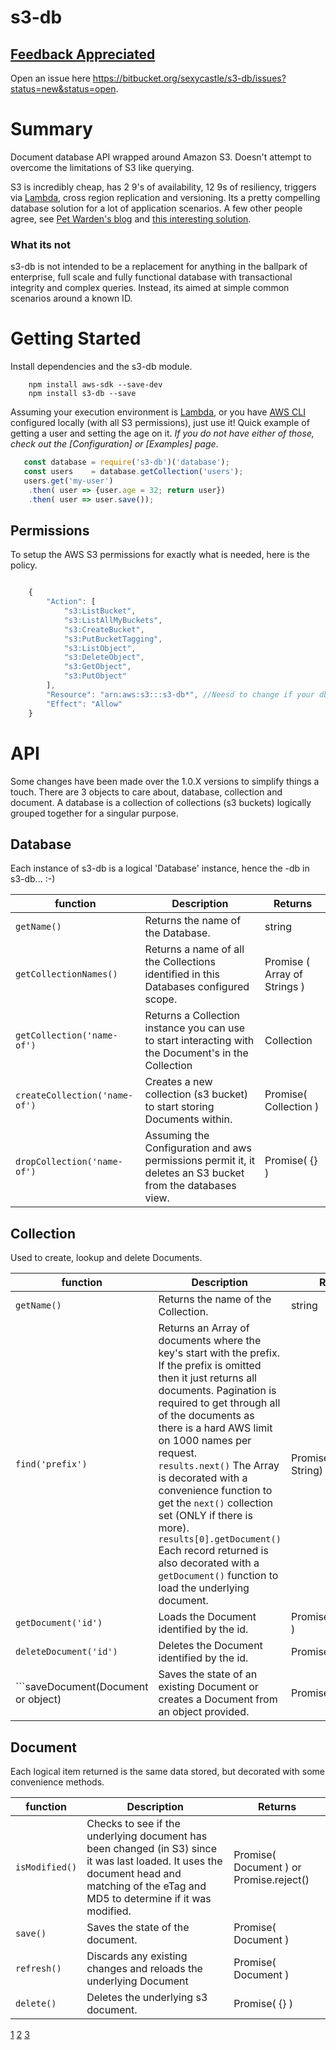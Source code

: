 s3-db
======

## [Feedback Appreciated](https://bitbucket.org/sexycastle/s3-db/issues?status=new&status=open)
Open an issue here https://bitbucket.org/sexycastle/s3-db/issues?status=new&status=open.

# Summary

Document database API wrapped around Amazon S3. Doesn't attempt to overcome the limitations of S3 like querying.

S3 is incredibly cheap, has 2 9's of availability, 12 9s of resiliency, triggers via [Lambda](3), cross region replication and versioning. Its a pretty compelling database solution for a lot of application scenarios. A few other people agree, see [Pet Warden's blog](https://petewarden.com/2010/10/01/how-i-ended-up-using-s3-as-my-database/) and [this interesting solution](http://www.s3nosql.com.s3.amazonaws.com/infinitedata.html).

### What its not
s3-db is not intended to be a replacement for anything in the ballpark of enterprise, full scale and fully functional database with transactional integrity and complex queries. Instead, its aimed at simple common scenarios around a known ID.

# Getting Started
Install dependencies and the s3-db module.

```
    npm install aws-sdk --save-dev
    npm install s3-db --save
```

Assuming your execution environment is [Lambda](3), or you have [AWS CLI](1) configured locally (with all S3 permissions), just use it! Quick example of getting a user and setting the age on it. *If you do not have either of those, check out the [Configuration] or [Examples] page*.

```javascript
   const database = require('s3-db')('database');
   const users    = database.getCollection('users');
   users.get('my-user')
    .then( user => {user.age = 32; return user})
    .then( user => user.save());
```

## Permissions

To setup the AWS S3 permissions for exactly what is needed, here is the policy.

```javascript

	{
        "Action": [
            "s3:ListBucket",
            "s3:ListAllMyBuckets",
            "s3:CreateBucket",
            "s3:PutBucketTagging",
            "s3:ListObject",
            "s3:DeleteObject",
            "s3:GetObject",
            "s3:PutObject"
        ],
        "Resource": "arn:aws:s3:::s3-db*", //Neesd to change if your db name changes.
        "Effect": "Allow"
    }

```
<!--
_Serverless.com serverless.yml example_

This will give s3-db to manage and create buckets that begin with the name s3-db, which is a configured
 default for the start of the name.
```yml

provider:
  name: aws
  runtime: nodejs4.3
  iamRoleStatements:
    -  Effect: "Allow"
       Action:
         - "s3:ListBucket"
         - "s3:ListAllMyBuckets"
         - "s3:CreateBucket"
         - "s3:PutBucketTagging"
         - "s3:ListObject"
         - "s3:DeleteObject"
         - "s3:GetObject"
        - "s3:PutObject"
       Resource:
         Fn::Join:
           - ""
           - - "arn:aws:s3:::s3-db*"

``` -->

# API
Some changes have been made over the 1.0.X versions to simplify things a touch. There are 3 objects to care about, database, collection and document. A database is a collection of collections (s3 buckets) logically grouped together for a singular purpose.

## Database
Each instance of s3-db is a logical 'Database' instance, hence the -db in s3-db... :-)

| function | Description | Returns
| --- | ------------- | ----|
| ```getName()``` | Returns the name of the Database. | string |
| ```getCollectionNames()``` | Returns a name of all the Collections identified in this Databases configured scope. | Promise ( Array of Strings ) |
| ```getCollection('name-of')``` | Returns a Collection instance you can use to start interacting with the Document's in the Collection | Collection |
| ```createCollection('name-of')``` | Creates a new collection (s3 bucket) to start storing Documents within. | Promise( Collection ) |
| ```dropCollection('name-of')``` | Assuming the Configuration and aws permissions permit it, it deletes an S3 bucket from the databases view. | Promise( {} ) |

## Collection
Used to create, lookup and delete Documents.

| function | Description | Returns
| --- | ------------- | ----|
| ```getName()``` | Returns the name of the Collection. | string |
| ```find('prefix')``` | Returns an Array of documents where the key's start with the prefix. If the prefix is omitted then it just returns all documents. Pagination is required to get through all of the documents as there is a hard AWS limit on 1000 names per request.<br> ```results.next()``` The Array is decorated with a convenience function to get the ```next()``` collection set (ONLY if there is more). <br>```results[0].getDocument()``` Each record returned is also decorated with a ```getDocument()``` function to load the underlying document. | Promise( Array of String) |
| ```getDocument('id')``` | Loads the Document identified by the id. | Promise( Document ) |
| ```deleteDocument('id')``` | Deletes the Document identified by the id. | Promise( {} ) |
| ```saveDocument(Document or object) | Saves the state of an existing Document or creates a Document from an object provided. | Promise(Document) |

## Document
Each logical item returned is the same data stored, but decorated with some convenience methods.

| function | Description | Returns
| --- | ------------- | ----|
| ```isModified()``` | Checks to see if the underlying document has been changed (in S3) since it was last loaded. It uses the document head and matching of the eTag and MD5 to determine if it was modified. | Promise( Document ) or Promise.reject() |
| ```save()``` | Saves the state of the document. | Promise( Document ) |
| ```refresh()``` | Discards any existing changes and reloads the underlying Document | Promise( Document ) |
| ```delete()``` | Deletes the underlying s3 document. | Promise( {} ) |

[1](https://aws.amazon.com/cli/)
[2](https://serverless.com/)
[3](https://aws.amazon.com/lambda/)
